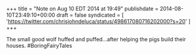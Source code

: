 +++
title = "Note on Aug 10 EDT 2014 at 19:49"
publishdate = 2014-08-10T23:49:10+00:00
draft = false
syndicated = [ 'https://twitter.com/chrisjohndeluca/status/498617080716202000?s=20' ]
+++

The small good wolf huffed and puffed…after helping the pigs build their houses. #BoringFairyTales
